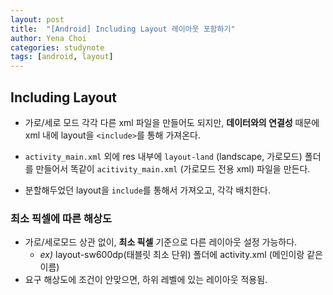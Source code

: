 ```yaml
---
layout: post
title:  "[Android] Including Layout 레이아웃 포함하기"
author: Yena Choi
categories: studynote
tags: [android, layout]
---
```


## Including Layout
- 가로/세로 모드 각각 다른 xml 파일을 만들어도 되지만, **데이터와의 연결성**
때문에 xml 내에 layout을 `<include>`를 통해 가져온다.

- `activity_main.xml` 외에 res 내부에 `layout-land` (landscape, 가로모드) 폴더를
만들어서 똑같이 `acitivity_main.xml` (가로모드 전용 xml) 파일을 만든다.

- 분할해두었던 layout을 `include`를 통해서 가져오고, 각각 배치한다.


### 최소 픽셀에 따른 해상도
- 가로/세로모드 상관 없이, **최소 픽셀** 기준으로 다른 레이아웃 설정 가능하다.
  - *ex)* layout-sw600dp(태블릿 최소 단위) 폴더에 activity.xml (메인이랑 같은 이름)
- 요구 해상도에 조건이 안맞으면, 하위 레벨에 있는 레이아웃 적용됨.
